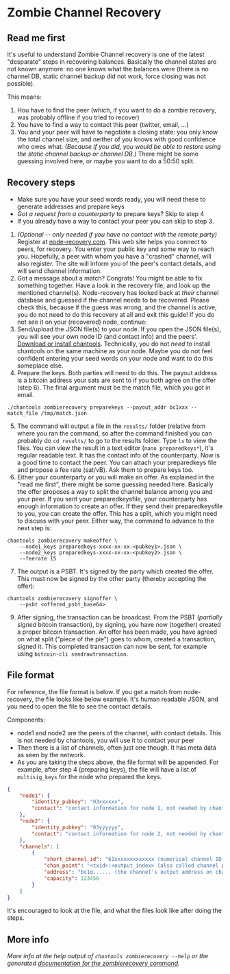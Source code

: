 # Zombie Channel Recovery


## Read me first
It's useful to understand Zombie Channel recovery is one of the latest "desparate" steps in recovering balances. Basically the channel states are not known anymore: no one knows what the balances were (there is no channel DB, static channel backup did not work, force closing was not possible).

This means:
1. Hou have to find the peer (which, if you want to do a zombie recovery, was probably offline if you tried to recover)
2. You have to find a way to contact this peer (twitter, email, ...)
3. You and your peer will have to negotiate a closing state: you only know the total channel size, and neither of you knows with good confidence who owes what. _(Because if you did, you would be able to restore using the static channel backup or channel DB.)_ There might be some guessing involved here, or maybe you want to do a 50:50 split.

## Recovery steps
* Make sure you have your seed words ready, you will need these to generate addresses and prepare keys
* *Got a request from a counterparty* to prepare keys? Skip to step 4
* If you already have a way to contact your peer you can skip to step 3.

1. _(Optional -- only needed if you have no contact with the remote party)_ Register at [node-recovery.com](https://node-recovery.com). This web site helps you connect to peers, for recovery. You enter your public key and some way to reach you. Hopefully, a peer with whom you have a "crashed" channel, will also register. The site will inform you of the peer's contact details, and will send channel information.
2. Got a message about a match? Congrats! You might be able to fix something together. Have a look in the recovery file, and look up the mentioned channel(s). Node-recovery has looked back at _their_ channel database and guessed if the channel needs to be recovered. Please check this, because if the guess was wrong, and the channel is active, you do not need to do this recovery at all and exit this guide! If you do not see it on your (recovered) node, continue:
3. Send/upload the JSON file(s) to your node. If you open the JSON file(s), you will see your own node ID (and contact info) and the peers'. [Download or install chantools](https://github.com/guggero/chantools#installation). Technically, you do not _need_ to install chantools on the same machine as your node. Maybe you do not feel confident entering your seed words on your node and want to do this someplace else.
4. Prepare the keys. Both parties will need to do this. The payout address is a bitcoin address your sats are sent to if you both agree on the offer (step 6). The final argument must be the match file, which you got in email.  
```
./chantools zombierecovery preparekeys --payout_addr bc1xxx --match_file /tmp/match.json
```
5. The command will output a file in the `results/` folder (relative from where you ran the command, so after the command finished you can probably do `cd results/` to go to the results folder. Type `ls` to view the files. You can view the result in a text editor (`nano preparedkeys*`), it's regular readable text. It has the contact info of the counterparty. Now is a good time to contact the peer. You can attach your preparedkeys file and propose a fee rate (sat/vB). Ask them to prepare keys too.
6. Either your counterparty or you will make an offer. As explained in the "read me first", there might be some guessing needed here. Basically the offer proposes a way to split the channel balance among you and your peer. If you sent your preparedkeysfile, your counterparty has enough information to create an offer. If they send their preparedkeysfile to you, you can create the offer. This has a split, which you might need to discuss with your peer. Either way, the command to advance to the next step is:
```
chantools zombierecovery makeoffer \
	--node1_keys preparedkeys-xxxx-xx-xx-<pubkey1>.json \
	--node2_keys preparedkeys-xxxx-xx-xx-<pubkey2>.json \
	--feerate 15
```
7. The output is a PSBT. It's signed by the party which created the offer. This must now be signed by the other party (thereby accepting the offer):
```
chantools zombierecovery signoffer \
	--psbt <offered_psbt_base64>
```
9. After signing, the transaction can be broadcast. From the PSBT (_partially signed_ bitcoin transaction), by signing, you have now (together) created a proper bitcoin transaction. An offer has been made, you have agreed on what split ("piece of the pie") goes to whom, created a transaction, signed it. This completed transaction can now be sent, for example using `bitcoin-cli sendrawtransaction`.

## File format
For reference, the file format is below. If you get a match from node-recovery, the file looks like below example. It's human readable JSON, and you need to open the file to see the contact details.

Components:
* node1 and node2 are the peers of the channel, with contact details. This is not needed by chantools, you will use it to contact your peer
* Then there is a list of channels, often just one though. It has meta data as seen by the network.
* As you are taking the steps above, the file format will be appended. For example, after step 4 (preparing keys), the file will have a list of `multisig_keys` for the node who prepared the keys.

```json
{
    "node1": {
        "identity_pubkey": "03xxxxxx",
        "contact": "contact information for node 1, not needed by chantools itself"
    },
    "node2": {
        "identity_pubkey": "03yyyyyy",
        "contact": "contact information for node 2, not needed by chantools itself"
    },
    "channels": [
        {
            "short_channel_id": "61xxxxxxxxxxxxx (numerical channel ID, can be found on 1ml.com)",
            "chan_point": "<txid>:<output_index> (also called channel point on 1ml.com)",
            "address": "bc1q...... (the channel's output address on chain, find out by looking up the channel point on a block explorer)",
            "capacity": 123456
        }
    ]
}
```

It's encouraged to look at the file, and what the files look like after doing the steps. 

## More info
_More info at the help output of `chantools zombierecovery --help` or the generated [documentation for the zombierecovery command](chantools_zombierecovery.md)._
